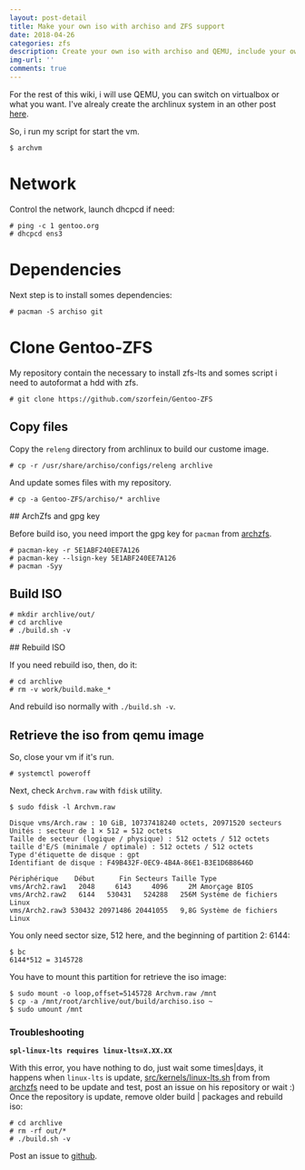 ```yaml
---
layout: post-detail
title: Make your own iso with archiso and ZFS support
date: 2018-04-26
categories: zfs
description: Create your own iso with archiso and QEMU, include your own tools and scripts.
img-url: ''
comments: true
---
```



For the rest of this wiki, i will use QEMU, you can switch on virtualbox or what you want. I've alrealy create the archlinux system in an other post [here](https://szorfein.github.io/archlinux/qemu/archlinux-with-qemu/).  

So, i run my script for start the vm.

    $ archvm

# Network

Control the network, launch dhcpcd if need:

    # ping -c 1 gentoo.org
    # dhcpcd ens3

# Dependencies

Next step is to install somes dependencies:
  
    # pacman -S archiso git

# Clone Gentoo-ZFS

My repository contain the necessary to install zfs-lts and somes script i need to autoformat a hdd with zfs.

    # git clone https://github.com/szorfein/Gentoo-ZFS

## Copy files

Copy the `releng` directory from archlinux to build our custome image.

    # cp -r /usr/share/archiso/configs/releng archlive

And update somes files with my repository.

    # cp -a Gentoo-ZFS/archiso/* archlive

## ArchZfs and gpg key

Before build iso, you need import the gpg key for `pacman` from [archzfs](https://github.com/archzfs/archzfs/wiki#using-the-archzfs-repository).

    # pacman-key -r 5E1ABF240EE7A126
    # pacman-key --lsign-key 5E1ABF240EE7A126
    # pacman -Syy

## Build ISO

    # mkdir archlive/out/
    # cd archlive
    # ./build.sh -v

## Rebuild ISO

If you need rebuild iso, then, do it:

    # cd archlive
    # rm -v work/build.make_*

And rebuild iso normally with `./build.sh -v`.

## Retrieve the iso from qemu image

So, close your vm if it's run.

    # systemctl poweroff

Next, check `Archvm.raw` with `fdisk` utility.

    $ sudo fdisk -l Archvm.raw
    
```
Disque vms/Arch.raw : 10 GiB, 10737418240 octets, 20971520 secteurs
Unités : secteur de 1 × 512 = 512 octets
Taille de secteur (logique / physique) : 512 octets / 512 octets
taille d'E/S (minimale / optimale) : 512 octets / 512 octets
Type d'étiquette de disque : gpt
Identifiant de disque : F49B432F-0EC9-4B4A-86E1-B3E1D6B8646D

Périphérique    Début      Fin Secteurs Taille Type
vms/Arch2.raw1   2048     6143     4096     2M Amorçage BIOS
vms/Arch2.raw2   6144   530431   524288   256M Système de fichiers Linux
vms/Arch2.raw3 530432 20971486 20441055   9,8G Système de fichiers Linux
```

You only need sector size, 512 here, and the beginning of partition 2: 6144:

    $ bc 
    6144*512 = 3145728

You have to mount this partition for retrieve the iso image:

    $ sudo mount -o loop,offset=5145728 Archvm.raw /mnt
    $ cp -a /mnt/root/archlive/out/build/archiso.iso ~
    $ sudo umount /mnt

### Troubleshooting

**`spl-linux-lts requires linux-lts=X.XX.XX`**  

With this error, you have nothing to do, just wait some times|days, it happens when `linux-lts` is update, [src/kernels/linux-lts.sh](https://github.com/archzfs/archzfs/blob/8e5583632b26cef809abc91eb28afb950dafa989/src/kernels/linux-lts.sh) from from [archzfs](https://github.com/archzfs/archzfs) need to be update and test, post an issue on his repository or wait :)  
Once the repository is update, remove older build | packages and rebuild iso: 

    # cd archlive
    # rm -rf out/*
    # ./build.sh -v

Post an issue to [github](https://github.com/szorfein/szorfein.github.io/issue).
